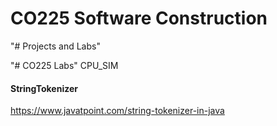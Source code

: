 # CO225 Software Construction
"# Projects and Labs"

"# CO225 Labs"
  CPU_SIM
  
  
#### StringTokenizer
https://www.javatpoint.com/string-tokenizer-in-java
